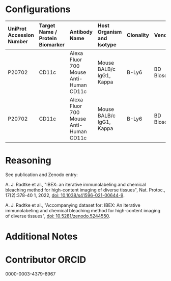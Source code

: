 # Configurations

| UniProt Accession Number   | Target Name / Protein Biomarker   | Antibody Name                          | Host Organism and Isotype   | Clonality   | Vendor         |   Catalog Number | Conjugate   | RRID        | Application   | Method        | Tissue Preservation   | Tissue           | Detergent         | Antigen Retrieval Conditions   | Dye Inactivation Conditions   | Result   | Agree        | Disagree   |
|:---------------------------|:----------------------------------|:---------------------------------------|:----------------------------|:------------|:---------------|-----------------:|:------------|:------------|:--------------|:--------------|:----------------------|:-----------------|:------------------|:-------------------------------|:------------------------------|:---------|:-------------|:-----------|
| P20702                     | CD11c                             | Alexa Fluor 700 Mouse Anti-Human CD11c | Mouse BALB/c IgG1, Kappa    | B-Ly6       | BD Biosciences |           561352 | AF700       | AB_10612006 | IHC-Fr        | IBEX2D Manual | 1% PFA Fixed Frozen   | Human lymph node | 0.3% Triton-X-100 |                                | 1 mg/ml LiBH4 15 minutes      | Success  | [+](#reason1) |            |
| P20702                     | CD11c                             | Alexa Fluor 700 Mouse Anti-Human CD11c | Mouse BALB/c IgG1, Kappa    | B-Ly6       | BD Biosciences |           561352 | AF700       | AB_10612006 | IHC-Fr        | IBEX2D Manual | 1% PFA Fixed Frozen   | Human spleen     | 0.3% Triton-X-100 |                                | 1 mg/ml LiBH4 15 minutes      | Success  | [+](#reason1) |            |

# Reasoning

<a name="reason1"></a>
See publication and Zenodo entry:

A. J. Radtke et al., "IBEX: an iterative immunolabeling and chemical bleaching
 method for high-content imaging of diverse tissues", Nat. Protoc., 17(2):378-40
1, 2022, [doi: 10.1038/s41596-021-00644-9](https://doi.org/10.1038/s41596-021-00644-9).

A. J. Radtke et al., "Accompanying dataset for: IBEX: An iterative immunolabeling and chemical 
bleaching method for high-content imaging of diverse tissues",
[doi: 10.5281/zenodo.5244550](https://doi.org/10.5281/zenodo.5244551).


# Additional Notes

# Contributor ORCID

0000-0003-4379-8967
